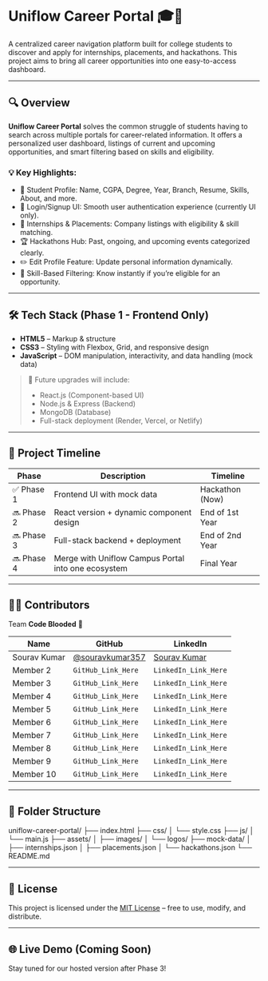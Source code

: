 # Uniflow Career Portal 🎓🚀

A centralized career navigation platform built for college students to discover and apply for internships, placements, and hackathons. This project aims to bring all career opportunities into one easy-to-access dashboard.

---

## 🔍 Overview

**Uniflow Career Portal** solves the common struggle of students having to search across multiple portals for career-related information. It offers a personalized user dashboard, listings of current and upcoming opportunities, and smart filtering based on skills and eligibility.

### 💡 Key Highlights:
- 📄 Student Profile: Name, CGPA, Degree, Year, Branch, Resume, Skills, About, and more.
- 🔐 Login/Signup UI: Smooth user authentication experience (currently UI only).
- 💼 Internships & Placements: Company listings with eligibility & skill matching.
- 🏆 Hackathons Hub: Past, ongoing, and upcoming events categorized clearly.
- ✏️ Edit Profile Feature: Update personal information dynamically.
- 🔎 Skill-Based Filtering: Know instantly if you’re eligible for an opportunity.

---

## 🛠️ Tech Stack (Phase 1 - Frontend Only)

- **HTML5** – Markup & structure  
- **CSS3** – Styling with Flexbox, Grid, and responsive design  
- **JavaScript** – DOM manipulation, interactivity, and data handling (mock data)

> 🔄 Future upgrades will include:
> - React.js (Component-based UI)
> - Node.js & Express (Backend)
> - MongoDB (Database)
> - Full-stack deployment (Render, Vercel, or Netlify)

---

## 🚧 Project Timeline

| Phase | Description | Timeline |
|-------|-------------|----------|
| ✅ Phase 1 | Frontend UI with mock data | Hackathon (Now) |
| 🔜 Phase 2 | React version + dynamic component design | End of 1st Year |
| 🔜 Phase 3 | Full-stack backend + deployment | End of 2nd Year |
| 🔜 Phase 4 | Merge with Uniflow Campus Portal into one ecosystem | Final Year |

---

## 👨‍💻 Contributors

Team **Code Blooded** 💉

| Name           | GitHub                                 | LinkedIn                                 |
|----------------|----------------------------------------|------------------------------------------|
| Sourav Kumar   | [@souravkumar357](https://github.com/souravkumar357) | [Sourav Kumar](https://www.linkedin.com/in/souravkumar357) |
| Member 2       | `GitHub_Link_Here`                     | `LinkedIn_Link_Here`                     |
| Member 3       | `GitHub_Link_Here`                     | `LinkedIn_Link_Here`                     |
| Member 4       | `GitHub_Link_Here`                     | `LinkedIn_Link_Here`                     |
| Member 5       | `GitHub_Link_Here`                     | `LinkedIn_Link_Here`                     |
| Member 6       | `GitHub_Link_Here`                     | `LinkedIn_Link_Here`                     |
| Member 7       | `GitHub_Link_Here`                     | `LinkedIn_Link_Here`                     |
| Member 8       | `GitHub_Link_Here`                     | `LinkedIn_Link_Here`                     |
| Member 9       | `GitHub_Link_Here`                     | `LinkedIn_Link_Here`                     |
| Member 10      | `GitHub_Link_Here`                     | `LinkedIn_Link_Here`                     |

---

## 📁 Folder Structure

uniflow-career-portal/
├── index.html
├── css/
│ └── style.css
├── js/
│ └── main.js
├── assets/
│ ├── images/
│ └── logos/
├── mock-data/
│ ├── internships.json
│ ├── placements.json
│ └── hackathons.json
└── README.md


---

## 📄 License

This project is licensed under the [MIT License](https://opensource.org/licenses/MIT) – free to use, modify, and distribute.

---

## 🌐 Live Demo (Coming Soon)

Stay tuned for our hosted version after Phase 3!

